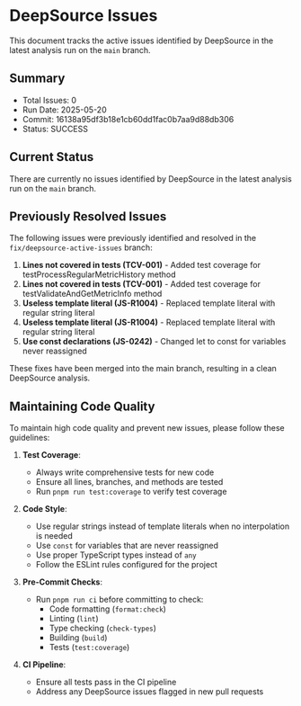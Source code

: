 # DeepSource Issues

This document tracks the active issues identified by DeepSource in the latest analysis run on the `main` branch.

## Summary

- Total Issues: 0
- Run Date: 2025-05-20
- Commit: 16138a95df3b18e1cb60dd1fac0b7aa9d88db306
- Status: SUCCESS

## Current Status

There are currently no issues identified by DeepSource in the latest analysis run on the `main` branch.

## Previously Resolved Issues

The following issues were previously identified and resolved in the `fix/deepsource-active-issues` branch:

1. **Lines not covered in tests (TCV-001)** - Added test coverage for testProcessRegularMetricHistory method
2. **Lines not covered in tests (TCV-001)** - Added test coverage for testValidateAndGetMetricInfo method
3. **Useless template literal (JS-R1004)** - Replaced template literal with regular string literal
4. **Useless template literal (JS-R1004)** - Replaced template literal with regular string literal
5. **Use const declarations (JS-0242)** - Changed let to const for variables never reassigned

These fixes have been merged into the main branch, resulting in a clean DeepSource analysis.

## Maintaining Code Quality

To maintain high code quality and prevent new issues, please follow these guidelines:

1. **Test Coverage**:
   - Always write comprehensive tests for new code
   - Ensure all lines, branches, and methods are tested
   - Run `pnpm run test:coverage` to verify test coverage

2. **Code Style**:
   - Use regular strings instead of template literals when no interpolation is needed
   - Use `const` for variables that are never reassigned
   - Use proper TypeScript types instead of `any`
   - Follow the ESLint rules configured for the project

3. **Pre-Commit Checks**:
   - Run `pnpm run ci` before committing to check:
     - Code formatting (`format:check`)
     - Linting (`lint`)
     - Type checking (`check-types`)
     - Building (`build`)
     - Tests (`test:coverage`)

4. **CI Pipeline**:
   - Ensure all tests pass in the CI pipeline
   - Address any DeepSource issues flagged in new pull requests